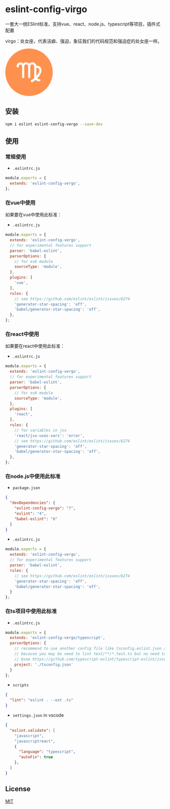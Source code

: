 # eslint-config-virgo

一套大一统ESlint标准，支持vue、react、node.js、typescript等项目，插件式配置

virgo：处女座，代表洁癖、强迫，象征我们的代码规范和强迫症的处女座一样。

<a href="url"><img src="icon.png" height="150" width="150" ></a>

## 安装

```bash
npm i eslint eslint-config-vergo --save-dev
```

## 使用

### 常规使用

- `.eslintrc.js`

```js
module.exports = {
  extends: 'eslint-config-vergo',
};
```

### 在vue中使用
如果要在vue中使用此标准：

- `.eslintrc.js`

```js
module.exports = {
  extends: 'eslint-config-vergo',
  // for experimental features support
  parser: 'babel-eslint',
  parserOptions: {
    // for es6 module
    sourceType: 'module',
  },
  plugins: [
    'vue',
  ],
  rules: {
    // see https://github.com/eslint/eslint/issues/6274
    'generator-star-spacing': 'off',
    'babel/generator-star-spacing': 'off',
  },
};
```

### 在react中使用
如果要在react中使用此标准：

- `.eslintrc.js`

```js
module.exports = {
  extends: 'eslint-config-vergo',
  // for experimental features support
  parser: 'babel-eslint',
  parserOptions: {
    // for es6 module
    sourceType: 'module',
  },
  plugins: [
    'react',
  ],
  rules: {
    // for variables in jsx
    'react/jsx-uses-vars': 'error',
    // see https://github.com/eslint/eslint/issues/6274
    'generator-star-spacing': 'off',
    'babel/generator-star-spacing': 'off',
  },
};
```

### 在node.js中使用此标准

- `package.json`

```json
{
  "devDependencies": {
    "eslint-config-vergo": "7",
    "eslint": "4",
    "babel-eslint": "8"
  }
}
```

- `.eslintrc.js`

```js
module.exports = {
  extends: 'eslint-config-vergo',
  // for experimental features support
  parser: 'babel-eslint',
  rules: {
    // see https://github.com/eslint/eslint/issues/6274
    'generator-star-spacing': 'off',
    'babel/generator-star-spacing': 'off',
  }
};
```


### 在ts项目中使用此标准

- `.eslintrc.js`

```js
module.exports = {
  extends: 'eslint-config-vergo/typescript',
  parserOptions: {
    // recommend to use another config file like tsconfig.eslint.json and extends tsconfig.json in it.
    // because you may be need to lint test/**/*.test.ts but no need to emit to js.
    // @see https://github.com/typescript-eslint/typescript-eslint/issues/890
    project: './tsconfig.json'
  }
};
```

- `scripts`

```json
{
  "lint": "eslint . --ext .ts"
}
```

- `settings.json` in vscode

```json
{
  "eslint.validate": [
    "javascript",
    "javascriptreact",
    {
      "language": "typescript",
      "autoFix": true
    },
  ]
}
```


## License

[MIT](LICENSE)

